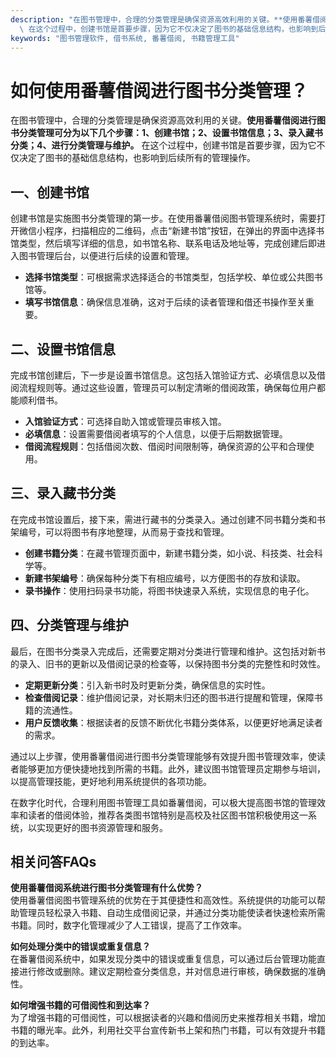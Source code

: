 ```yaml
---
description: "在图书管理中，合理的分类管理是确保资源高效利用的关键。**使用番薯借阅进行图书分类管理可分为以下几个步骤：1、创建书馆；2、设置书馆信息；3、录入藏书分类；4、进行分类管理与维护。**\
  \ 在这个过程中，创建书馆是首要步骤，因为它不仅决定了图书的基础信息结构，也影响到后续所有的管理操作。"
keywords: "图书管理软件, 借书系统, 番薯借阅, 书籍管理工具"
---
```

# 如何使用番薯借阅进行图书分类管理？

在图书管理中，合理的分类管理是确保资源高效利用的关键。**使用番薯借阅进行图书分类管理可分为以下几个步骤：1、创建书馆；2、设置书馆信息；3、录入藏书分类；4、进行分类管理与维护。** 在这个过程中，创建书馆是首要步骤，因为它不仅决定了图书的基础信息结构，也影响到后续所有的管理操作。

## **一、创建书馆**

创建书馆是实施图书分类管理的第一步。在使用番薯借阅图书管理系统时，需要打开微信小程序，扫描相应的二维码，点击“新建书馆”按钮，在弹出的界面中选择书馆类型，然后填写详细的信息，如书馆名称、联系电话及地址等，完成创建后即进入图书管理后台，以便进行后续的设置和管理。

- **选择书馆类型**：可根据需求选择适合的书馆类型，包括学校、单位或公共图书馆等。
- **填写书馆信息**：确保信息准确，这对于后续的读者管理和借还书操作至关重要。

## **二、设置书馆信息**

完成书馆创建后，下一步是设置书馆信息。这包括入馆验证方式、必填信息以及借阅流程规则等。通过这些设置，管理员可以制定清晰的借阅政策，确保每位用户都能顺利借书。

- **入馆验证方式**：可选择自助入馆或管理员审核入馆。
- **必填信息**：设置需要借阅者填写的个人信息，以便于后期数据管理。
- **借阅流程规则**：包括借阅次数、借阅时间限制等，确保资源的公平和合理使用。

## **三、录入藏书分类**

在完成书馆设置后，接下来，需进行藏书的分类录入。通过创建不同书籍分类和书架编号，可以将图书有序地整理，从而易于查找和管理。

- **创建书籍分类**：在藏书管理页面中，新建书籍分类，如小说、科技类、社会科学等。
- **新建书架编号**：确保每种分类下有相应编号，以方便图书的存放和读取。
- **录书操作**：使用扫码录书功能，将图书快速录入系统，实现信息的电子化。

## **四、分类管理与维护**

最后，在图书分类录入完成后，还需要定期对分类进行管理和维护。这包括对新书的录入、旧书的更新以及借阅记录的检查等，以保持图书分类的完整性和时效性。

- **定期更新分类**：引入新书时及时更新分类，确保信息的实时性。
- **检查借阅记录**：维护借阅记录，对长期未归还的图书进行提醒和管理，保障书籍的流通性。
- **用户反馈收集**：根据读者的反馈不断优化书籍分类体系，以便更好地满足读者的需求。

通过以上步骤，使用番薯借阅进行图书分类管理能够有效提升图书管理效率，使读者能够更加方便快捷地找到所需的书籍。此外，建议图书馆管理员定期参与培训，以提高管理技能，更好地利用系统提供的各项功能。

在数字化时代，合理利用图书管理工具如番薯借阅，可以极大提高图书馆的管理效率和读者的借阅体验，推荐各类图书馆特别是高校及社区图书馆积极使用这一系统，以实现更好的图书资源管理和服务。 

## 相关问答FAQs

**使用番薯借阅系统进行图书分类管理有什么优势？**  
使用番薯借阅图书管理系统的优势在于其便捷性和高效性。系统提供的功能可以帮助管理员轻松录入书籍、自动生成借阅记录，并通过分类功能使读者快速检索所需书籍。同时，数字化管理减少了人工错误，提高了工作效率。

**如何处理分类中的错误或重复信息？**  
在番薯借阅系统中，如果发现分类中的错误或重复信息，可以通过后台管理功能直接进行修改或删除。建议定期检查分类信息，并对信息进行审核，确保数据的准确性。

**如何增强书籍的可借阅性和到达率？**  
为了增强书籍的可借阅性，可以根据读者的兴趣和借阅历史来推荐相关书籍，增加书籍的曝光率。此外，利用社交平台宣传新书上架和热门书籍，可以有效提升书籍的到达率。
